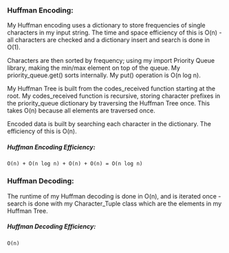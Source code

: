 ### Huffman Encoding: 
My Huffman encoding uses a dictionary to store frequencies of single
characters in my input string. The time and space efficiency of this
is O(n) - all characters are checked and a dictionary insert and
search is done in O(1).

Characters are then sorted by frequency; using my import Priority
Queue library, making the min/max element on top of the queue.
My priority_queue.get() sorts internally. My put() operation is 
O(n log n).

My Huffman Tree is built from the codes_received function starting
at the root. My codes_received function is recursive, storing 
character prefixes in the priority_queue dictionary by traversing
the Huffman Tree once. This takes O(n) because all elements are
traversed once. 

Encoded data is built by searching each character in the dictionary.
The efficiency of this is O(n).

##### Huffman Encoding Efficiency:
	O(n) + O(n log n) + O(n) + O(n) = O(n log n)

### Huffman Decoding:
The runtime of my Huffman decoding is done in O(n), and is iterated
once - search is done with my Character_Tuple class which are 
the elements in my Huffman Tree.

##### Huffman Decoding Efficiency:
	O(n)
